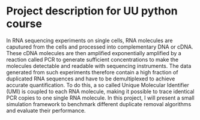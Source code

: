 # Project description for UU python course

In RNA sequencing experiments on single cells, RNA molecules are caputured from the cells and processed into complementary DNA or cDNA. These cDNA molecules are then amplified exponentially amplified by a reaction called PCR to generate sufficient concentrations to make the molecules detectable and readable with sequencing instruments.
The data generated from such experiments therefore contain a high fraction of duplicated RNA sequences and have to be demultiplexed to achieve accurate quantification. To do this, a so called Unique Molecular Identifier (UMI) is coupled to each RNA molecule, making it possible to trace identical PCR copies to one single RNA molecule. In this project, I will present a small simulation framework to benchmark different duplicate removal algorithms and evaluate their performance.
